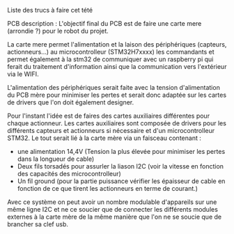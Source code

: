 Liste des trucs à faire cet tété

PCB description :
L'objectif final du PCB est de faire une carte mere (arrondie ?) pour le 
robot du projet.

La carte mere permet l'alimentation et la laison des périphériques (capteurs, actionneurs...) 
au microcontrolleur (STM32H7xxxx) les commandants et permet également à la stm32 de communiquer
avec un raspberry pi qui ferait du traitement d'information ainsi que la communication vers l'extérieur 
via le WIFI.

L'alimentation des périphériques serait faite avec la tension d'alimentation du PCB mère pour minimiser
les pertes et serait donc adaptée sur les cartes de drivers que l'on doit également designer.

Pour l'instant l'idée est de faires des cartes auxiliaires différentes pour chaque actionneur.
Les cartes auxiliaires sont composée de drivers pour les différents capteurs et actionneurs si nécessaire
et d'un microcontrolleur STM32. Le tout serait lié à la carte mère via un faisceau contenant  :
  - une alimentation 14,4V (Tension la plus élevée pour minimiser les pertes dans la longueur de cable)
  - Deux fils torsadés pour assurler la liason I2C (voir la vitesse en fonction des capacités des microcontrolleur)
  - Un fil ground (pour la partie puissance vérifier les épaisseur de cable en fonction  de ce que tirent les actionneurs
en terme de courant.)

Avec ce système on peut avoir un nombre modulable d'appareils sur une même ligne I2C et ne ce soucier que de connecter 
les différents modules externes à la carte mère de la même manière que l'on ne se soucie que de brancher sa clef usb.

